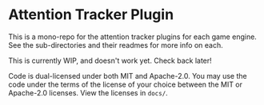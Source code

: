 # Attention Tracker Plugin
This is a mono-repo for the attention tracker plugins for each game engine. See
the sub-directories and their readmes for more info on each.

This is currently WIP, and doesn't work yet. Check back later!

Code is dual-licensed under both MIT and Apache-2.0. You may use the code under
the terms of the license of your choice between the MIT or Apache-2.0 licenses.
View the licenses in `docs/`.